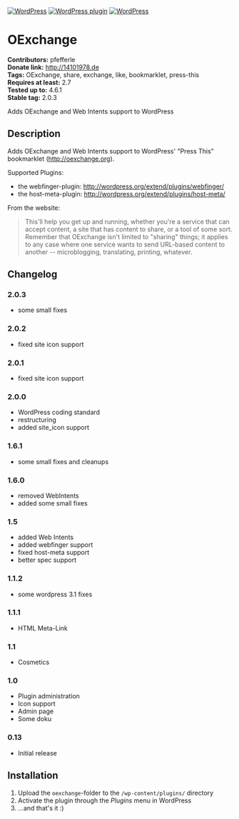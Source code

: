 [![WordPress](https://img.shields.io/wordpress/v/oexchange.svg?style=flat-square)](https://wordpress.org/plugins/oexchange/) [![WordPress plugin](https://img.shields.io/wordpress/plugin/v/oexchange.svg?style=flat-square)](https://wordpress.org/plugins/oexchange/changelog/) [![WordPress](https://img.shields.io/wordpress/plugin/dt/oexchange.svg?style=flat-square)](https://wordpress.org/plugins/oexchange/) 

# OExchange #
**Contributors:** pfefferle  
**Donate link:** http://14101978.de  
**Tags:** OExchange, share, exchange, like, bookmarklet, press-this  
**Requires at least:** 2.7  
**Tested up to:** 4.6.1  
**Stable tag:** 2.0.3  

Adds OExchange and Web Intents support to WordPress

## Description ##

Adds OExchange and Web Intents support to WordPress' "Press This" bookmarklet (http://oexchange.org).

Supported Plugins:

* the webfinger-plugin: http://wordpress.org/extend/plugins/webfinger/
* the host-meta-plugin: http://wordpress.org/extend/plugins/host-meta/

From the website:

> This'll help you get up and running, whether you're a service that can accept content, a site  that has content to share, or a tool of some sort. Remember that OExchange isn't limited to "sharing" things; it applies to any case where one service wants to send URL-based content to another -- microblogging, translating, printing, whatever.

## Changelog ##

### 2.0.3 ###
* some small fixes

### 2.0.2 ###
* fixed site icon support

### 2.0.1 ###
* fixed site icon support

### 2.0.0 ###
* WordPress coding standard
* restructuring
* added site_icon support

### 1.6.1 ###
* some small fixes and cleanups

### 1.6.0 ###
* removed WebIntents
* added some small fixes

### 1.5 ###
* added Web Intents
* added webfinger support
* fixed host-meta support
* better spec support

### 1.1.2 ###
* some wordpress 3.1 fixes

### 1.1.1 ###
* HTML Meta-Link

### 1.1 ###
* Cosmetics

### 1.0 ###
* Plugin administration
* Icon support
* Admin page
* Some doku

### 0.13 ###
* Initial release

## Installation ##

1. Upload the `oexchange`-folder to the `/wp-content/plugins/` directory
2. Activate the plugin through the *Plugins* menu in WordPress
3. ...and that's it :)
